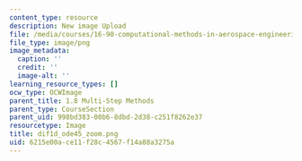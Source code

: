 ```yaml
---
content_type: resource
description: New image Upload
file: /media/courses/16-90-computational-methods-in-aerospace-engineering-spring-2014/6215e00ace11f28c4567f14a88a3275a_dif1d_ode45_zoom.png
file_type: image/png
image_metadata:
  caption: ''
  credit: ''
  image-alt: ''
learning_resource_types: []
ocw_type: OCWImage
parent_title: 1.8 Multi-Step Methods
parent_type: CourseSection
parent_uid: 998bd383-00b6-8dbd-2d38-c251f8262e37
resourcetype: Image
title: dif1d_ode45_zoom.png
uid: 6215e00a-ce11-f28c-4567-f14a88a3275a
---
```

